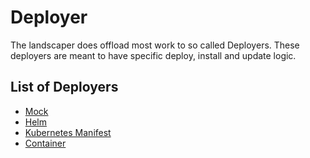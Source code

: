 # Deployer

The landscaper does offload most work to so called Deployers.
These deployers are meant to have specific deploy, install and update logic.

## List of Deployers

- [Mock](mock.md)
- [Helm](helm.md)
- [Kubernetes Manifest](manifest.md)
- [Container](container.md)
